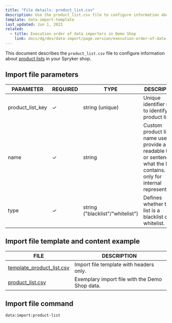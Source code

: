 ```yaml
---
title: "File details: product_list.csv"
description: Use the product_list.csv file to configure information about product lists in your Spryker shop.
template: data-import-template
last_updated: Jun 1, 2023
related:
  - title: Execution order of data importers in Demo Shop
    link: docs/dg/dev/data-import/page.version/execution-order-of-data-importers.html
---
```


This document describes the `product_list.csv` file to configure information about [product lists](/docs/pbc/all/product-information-management/latest/base-shop/feature-overviews/product-lists-feature-overview.html) in your Spryker shop.

## Import file parameters

| PARAMETER | REQUIRED |  TYPE | DESCRIPTION |
| --- | --- | --- | --- |
| product_list_key | &check; | string (unique) | Unique identifier used to identify a product list. |
|name|&check;|string|Custom product list name used to provide a readable title or sentence of what the list contains. Used only for internal representation.|
|type|&check;|string ("blacklist"/"whitelist")|Defines whether the list is a blacklist or a whitelist.|

## Import file template and content example

| FILE | DESCRIPTION |
|---|---|
| [template_product_list.csv](https://spryker.s3.eu-central-1.amazonaws.com/docs/pbc/all/product-information-management/base-shop/import-and-export-data/file-details-product-list.csv.md/template_product_list.csv)| Import file template with headers only. |
| [product_list.csv](https://spryker.s3.eu-central-1.amazonaws.com/docs/pbc/all/product-information-management/base-shop/import-and-export-data/file-details-product-list.csv.md/product_list.csv) | Exemplary import file with the Demo Shop data. |

## Import file command

```bash
data:import:product-list
```
